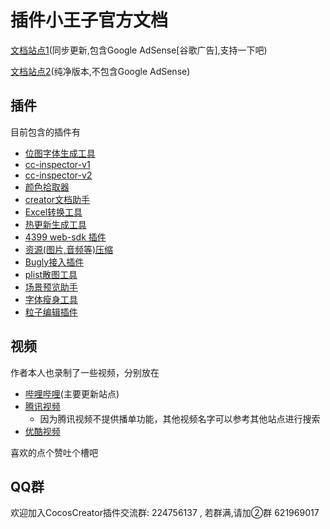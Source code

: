 # 插件小王子官方文档   
[文档站点1](https://tidys.github.io)(同步更新,包含Google AdSense[谷歌广告],支持一下吧)  

[文档站点2](https://tidys.github.io/plugin-docs-oneself/index.html)(纯净版本,不包含Google AdSense)

## 插件
目前包含的插件有
- [位图字体生成工具](docs/bitmap-font/README.md)
- [cc-inspector-v1](docs/cc-inspector-v1/README.md)
- [cc-inspector-v2](docs/cc-inspector-v2/readme.md)
- [颜色拾取器](docs/color-pickup/index.md)
- [creator文档助手](docs/creator-helper/index.md)
- [Excel转换工具](docs/excel-killer/README.md)
- [热更新生成工具](docs/hot-update-tools/README.md)
- [4399 web-sdk 插件](docs/plugin-4399-web-js-sdk/README.md)
- [资源(图片,音频等)压缩](docs/res-compress/README.md)
- [Bugly接入插件](docs/plugin-bugly/README.md)
- [plist散图工具](docs/unpack-textureatlas/README.md)
- [场景预览助手](docs/preview-scene-setting/index.md)
- [字体瘦身工具](docs/font-slimming/index.md)
- [粒子编辑插件](docs/particle2d/index.md)

## 视频
作者本人也录制了一些视频，分别放在
- [哔哩哔哩](https://space.bilibili.com/104272649)(主要更新站点)
- [腾讯视频](https://v.qq.com/x/page/d0841z9tbrb.html)
  - 因为腾讯视频不提供播单功能，其他视频名字可以参考其他站点进行搜索
- [优酷视频](http://i.youku.com/i/UMjc5NDg1MjQ0?spm=a2ha1.12325017.uerCenter.5!6~5!2~A)

喜欢的点个赞吐个槽吧

## QQ群
欢迎加入CocosCreator插件交流群: 224756137 , 若群满,请加②群 621969017
